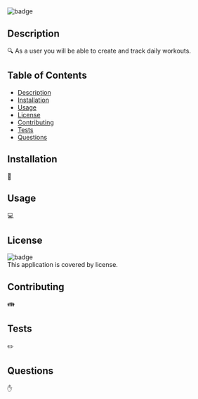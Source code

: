 

  # 
  
![badge](https://img.shields.io/badge/license--brightgreen)<br />
## Description
🔍 
As a user you will be able to create and track daily workouts.
## Table of Contents
- [Description](#description)
- [Installation](#installation)
- [Usage](#usage)
- [License](#license)
- [Contributing](#contributing)
- [Tests](#tests)
- [Questions](#questions)
## Installation
💾 
## Usage
💻 
## License
![badge](https://img.shields.io/badge/license--brightgreen)
<br />
This application is covered by  license. 
## Contributing
👪 
## Tests
✏️ 
## Questions
✋ 

    